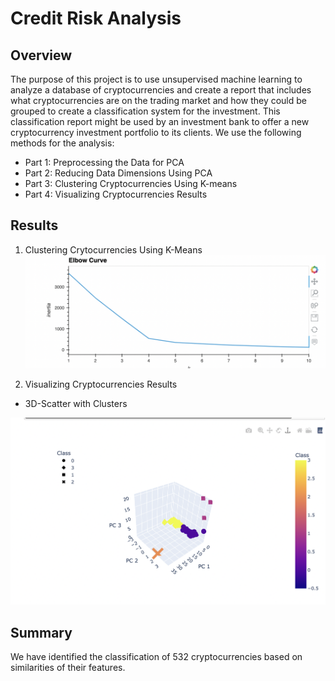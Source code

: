 # Credit Risk Analysis

## Overview

The purpose of this project is to use unsupervised machine learning to analyze a database of cryptocurrencies and create a report that includes what cryptocurrencies are on the trading market and how they could be grouped to create a classification system for the investment.
This classification report might be used by an investment bank to offer a new cryptocurrency investment portfolio to its clients.
We use the following methods for the analysis:

* Part 1: Preprocessing the Data for PCA
* Part 2: Reducing Data Dimensions Using PCA
* Part 3: Clustering Cryptocurrencies Using K-means
* Part 4: Visualizing Cryptocurrencies Results



## Results

1. Clustering Crytocurrencies Using K-Means
![K-Means](https://github.com/ningci0723/Cryptocurrencies/blob/main/Images/Clustering%20Crytocurrencies%20Using%20K-Means.png)

2. Visualizing Cryptocurrencies Results

* 3D-Scatter with Clusters

![3D-Scatter](https://github.com/ningci0723/Cryptocurrencies/blob/main/Images/visualizing%20cryptocurrencies%20results.png)



## Summary
We have identified the classification of 532 cryptocurrencies based on similarities of their features.
